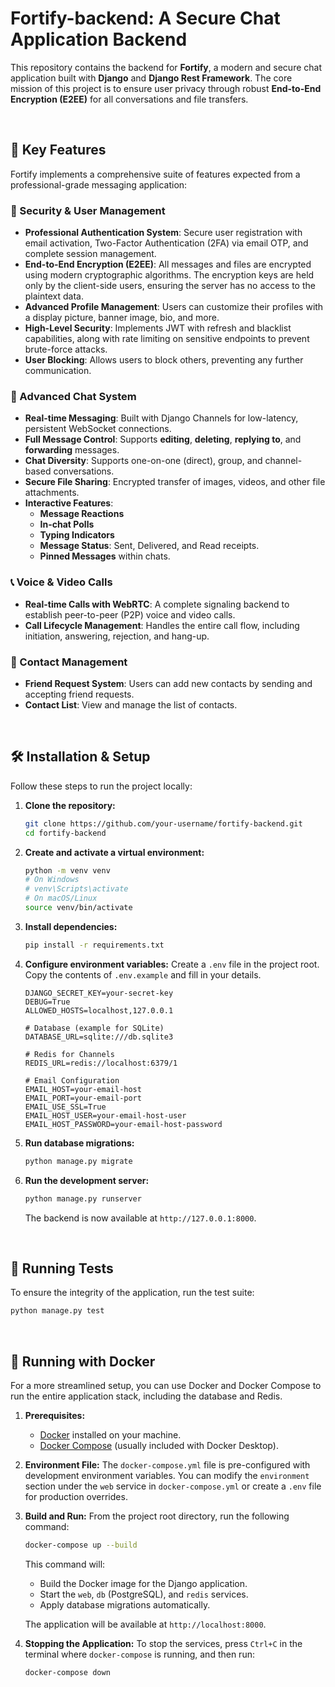 # Fortify-backend: A Secure Chat Application Backend

This repository contains the backend for **Fortify**, a modern and secure chat application built with **Django** and **Django Rest Framework**. The core mission of this project is to ensure user privacy through robust **End-to-End Encryption (E2EE)** for all conversations and file transfers.

<br>

## 🌟 Key Features

Fortify implements a comprehensive suite of features expected from a professional-grade messaging application:

### 🔐 Security & User Management
- **Professional Authentication System**: Secure user registration with email activation, Two-Factor Authentication (2FA) via email OTP, and complete session management.
- **End-to-End Encryption (E2EE)**: All messages and files are encrypted using modern cryptographic algorithms. The encryption keys are held only by the client-side users, ensuring the server has no access to the plaintext data.
- **Advanced Profile Management**: Users can customize their profiles with a display picture, banner image, bio, and more.
- **High-Level Security**: Implements JWT with refresh and blacklist capabilities, along with rate limiting on sensitive endpoints to prevent brute-force attacks.
- **User Blocking**: Allows users to block others, preventing any further communication.

### 💬 Advanced Chat System
- **Real-time Messaging**: Built with Django Channels for low-latency, persistent WebSocket connections.
- **Full Message Control**: Supports **editing**, **deleting**, **replying to**, and **forwarding** messages.
- **Chat Diversity**: Supports one-on-one (direct), group, and channel-based conversations.
- **Secure File Sharing**: Encrypted transfer of images, videos, and other file attachments.
- **Interactive Features**:
  - **Message Reactions**
  - **In-chat Polls**
  - **Typing Indicators**
  - **Message Status**: Sent, Delivered, and Read receipts.
  - **Pinned Messages** within chats.

### 📞 Voice & Video Calls
- **Real-time Calls with WebRTC**: A complete signaling backend to establish peer-to-peer (P2P) voice and video calls.
- **Call Lifecycle Management**: Handles the entire call flow, including initiation, answering, rejection, and hang-up.

### 👥 Contact Management
- **Friend Request System**: Users can add new contacts by sending and accepting friend requests.
- **Contact List**: View and manage the list of contacts.

<br>

## 🛠️ Installation & Setup

Follow these steps to run the project locally:

1.  **Clone the repository:**
    ```bash
    git clone https://github.com/your-username/fortify-backend.git
    cd fortify-backend
    ```

2.  **Create and activate a virtual environment:**
    ```bash
    python -m venv venv
    # On Windows
    # venv\Scripts\activate
    # On macOS/Linux
    source venv/bin/activate
    ```

3.  **Install dependencies:**
    ```bash
    pip install -r requirements.txt
    ```

4.  **Configure environment variables:**
    Create a `.env` file in the project root. Copy the contents of `.env.example` and fill in your details.
    ```env
    DJANGO_SECRET_KEY=your-secret-key
    DEBUG=True
    ALLOWED_HOSTS=localhost,127.0.0.1

    # Database (example for SQLite)
    DATABASE_URL=sqlite:///db.sqlite3

    # Redis for Channels
    REDIS_URL=redis://localhost:6379/1

    # Email Configuration
    EMAIL_HOST=your-email-host
    EMAIL_PORT=your-email-port
    EMAIL_USE_SSL=True
    EMAIL_HOST_USER=your-email-host-user
    EMAIL_HOST_PASSWORD=your-email-host-password
    ```

5.  **Run database migrations:**
    ```bash
    python manage.py migrate
    ```

6.  **Run the development server:**
    ```bash
    python manage.py runserver
    ```
    The backend is now available at `http://127.0.0.1:8000`.

<br>

## 🧪 Running Tests

To ensure the integrity of the application, run the test suite:
```bash
python manage.py test
```

<br>

## 🚀 Running with Docker

For a more streamlined setup, you can use Docker and Docker Compose to run the entire application stack, including the database and Redis.

1.  **Prerequisites:**
    *   [Docker](https://www.docker.com/get-started) installed on your machine.
    *   [Docker Compose](https://docs.docker.com/compose/install/) (usually included with Docker Desktop).

2.  **Environment File:**
    The `docker-compose.yml` file is pre-configured with development environment variables. You can modify the `environment` section under the `web` service in `docker-compose.yml` or create a `.env` file for production overrides.

3.  **Build and Run:**
    From the project root directory, run the following command:
    ```bash
    docker-compose up --build
    ```
    This command will:
    *   Build the Docker image for the Django application.
    *   Start the `web`, `db` (PostgreSQL), and `redis` services.
    *   Apply database migrations automatically.

    The application will be available at `http://localhost:8000`.

4.  **Stopping the Application:**
    To stop the services, press `Ctrl+C` in the terminal where `docker-compose` is running, and then run:
    ```bash
    docker-compose down
    ```
